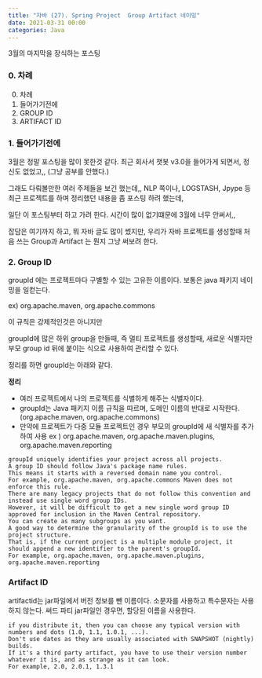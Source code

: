 ```yaml
---
title: "자바 (27). Spring Project  Group Artifact 네이밍" 
date: 2021-03-31 00:00
categories: Java
---
```


3월의 마지막을 장식하는 포스팅

### 0. 차례
0. 차례
1. 들어가기전에   
2. GROUP ID
3. ARTIFACT ID

### 1. 들어가기전에

3월은 정말 포스팅을 많이 못한것 같다. 최근 회사서 챗봇 v3.0을 들어가게 되면서, 정신도 없었고,, (그냥 공부를 안했다.)

그래도 다뤄볼만한 여러 주제들을 보긴 했는데,, NLP 쪽이나, LOGSTASH, Jpype 등 최근 프로젝트를 하며 정리했던 내용을 좀 포스팅 하려 했는데,

일단 이 포스팅부터 하고 가려 한다. 시간이 많이 없기떄문에 3월에 너무 안써서,,

잡담은 여기까지 하고, 뭐 자바 글도 많이 썼지만, 우리가 자바 프로젝트를 생성할때 처음 쓰는 Group과 Artifact 는 뭔지 그냥 써보려 한다.


### 2. Group ID

groupId 에는 프로젝트마다 구별할 수 있는 고유한 이름이다. 보통은 java 패키지 네이밍을 일컫는다.

ex) org.apache.maven, org.apache.commons 

이 규칙은 강제적인것은 아니지만

groupId에 많은 하위 group을 만들때, 즉 멀티 프로젝트를 생성할때, 새로운 식별자만 부모 group id 뒤에 붙이는 식으로 사용하여 관리할 수 있다.

정리를 하면 groupId는 아래와 같다.

__정리__
- 여러 프로젝트에서 나의 프로젝트를 식별하게 해주는 식별자이다.
- groupId는 Java 패키지 이름 규칙을 따르며, 도메인 이름의 반대로 시작한다. (org.apache.maven, org.apache.commons)
- 만약에 프로젝트가 다중 모듈 프로젝트인 경우 부모의 groupId에 새 식별자를 추가하여 사용 ex ) org.apache.maven, org.apache.maven.plugins, org.apache.maven.reporting

```text
groupId uniquely identifies your project across all projects. 
A group ID should follow Java's package name rules. 
This means it starts with a reversed domain name you control. 
For example, org.apache.maven, org.apache.commons Maven does not enforce this rule. 
There are many legacy projects that do not follow this convention and instead use single word group IDs. 
However, it will be difficult to get a new single word group ID approved for inclusion in the Maven Central repository. 
You can create as many subgroups as you want. 
A good way to determine the granularity of the groupId is to use the project structure. 
That is, if the current project is a multiple module project, it should append a new identifier to the parent's groupId. 
For example, org.apache.maven, org.apache.maven.plugins, org.apache.maven.reporting
```



### Artifact ID
artifactid는 jar파일에서 버전 정보를 뺀 이름이다.
소문자를 사용하고 특수문자는 사용하지 않는다.
써드 파티 jar파일인 경우면, 할당된 이름을 사용한다.  
```text
if you distribute it, then you can choose any typical version with numbers and dots (1.0, 1.1, 1.0.1, ...). 
Don't use dates as they are usually associated with SNAPSHOT (nightly) builds. 
If it's a third party artifact, you have to use their version number whatever it is, and as strange as it can look. 
For example, 2.0, 2.0.1, 1.3.1

```